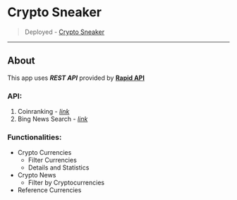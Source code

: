 # Crypto Sneaker
> Deployed - [Crypto Sneaker](https://crypto-sneaker-n1f5ctedi-oraion13.vercel.app/references)

<hr>

## About

This app uses **_REST API_** provided by **[Rapid API](https://rapidapi.com/hub)**

### API:

1. Coinranking - _[link](https://rapidapi.com/Coinranking/api/coinranking1/)_
2. Bing News Search - _[link](https://rapidapi.com/microsoft-azure-org-microsoft-cognitive-services/api/bing-news-search1/)_

### Functionalities:

- Crypto Currencies
  - Filter Currencies
  - Details and Statistics
- Crypto News
  - Filter by Cryptocurrencies
- Reference Currencies